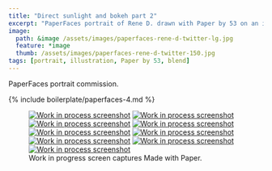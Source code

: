 ```yaml
---
title: "Direct sunlight and bokeh part 2"
excerpt: "PaperFaces portrait of Rene D. drawn with Paper by 53 on an iPad."
image: 
  path: &image /assets/images/paperfaces-rene-d-twitter-lg.jpg 
  feature: *image
  thumb: /assets/images/paperfaces-rene-d-twitter-150.jpg
tags: [portrait, illustration, Paper by 53, blend]
---
```


PaperFaces portrait commission.

{% include boilerplate/paperfaces-4.md %}

<figure class="third">
  <a href="{{ site.url }}/assets/images/paperfaces-rene-d-process-1-lg.jpg"><img src="{{ site.url }}/assets/images/paperfaces-rene-d-process-1-600.jpg" alt="Work in process screenshot"></a>
  <a href="{{ site.url }}/assets/images/paperfaces-rene-d-process-2-lg.jpg"><img src="{{ site.url }}/assets/images/paperfaces-rene-d-process-2-600.jpg" alt="Work in process screenshot"></a>
  <a href="{{ site.url }}/assets/images/paperfaces-rene-d-process-3-lg.jpg"><img src="{{ site.url }}/assets/images/paperfaces-rene-d-process-3-600.jpg" alt="Work in process screenshot"></a>
  <a href="{{ site.url }}/assets/images/paperfaces-rene-d-process-4-lg.jpg"><img src="{{ site.url }}/assets/images/paperfaces-rene-d-process-4-600.jpg" alt="Work in process screenshot"></a>
  <a href="{{ site.url }}/assets/images/paperfaces-rene-d-process-5-lg.jpg"><img src="{{ site.url }}/assets/images/paperfaces-rene-d-process-5-600.jpg" alt="Work in process screenshot"></a>
  <a href="{{ site.url }}/assets/images/paperfaces-rene-d-process-7-lg.jpg"><img src="{{ site.url }}/assets/images/paperfaces-rene-d-process-7-600.jpg" alt="Work in process screenshot"></a>
  <a href="{{ site.url }}/assets/images/paperfaces-rene-d-process-8-lg.jpg"><img src="{{ site.url }}/assets/images/paperfaces-rene-d-process-8-600.jpg" alt="Work in process screenshot"></a>
  <a href="{{ site.url }}/assets/images/paperfaces-rene-d-process-9-lg.jpg"><img src="{{ site.url }}/assets/images/paperfaces-rene-d-process-9-600.jpg" alt="Work in process screenshot"></a>
  <a href="{{ site.url }}/assets/images/paperfaces-rene-d-process-10-lg.jpg"><img src="{{ site.url }}/assets/images/paperfaces-rene-d-process-10-600.jpg" alt="Work in process screenshot"></a>
  <figcaption>Work in progress screen captures Made with Paper.</figcaption>
</figure>